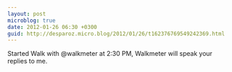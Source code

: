 ```yaml
---
layout: post
microblog: true
date: 2012-01-26 06:30 +0300
guid: http://desparoz.micro.blog/2012/01/26/t162376769549242369.html
---
```

Started Walk with @walkmeter at 2:30 PM, Walkmeter will speak your replies to me.

